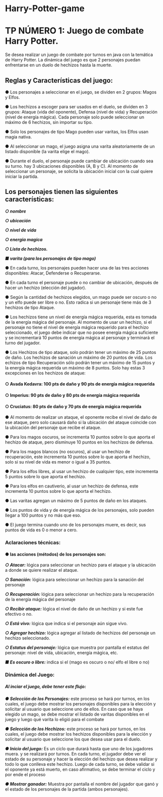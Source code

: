 # Harry-Potter-game
# TP NÚMERO 1: Juego de combate Harry Potter.
  Se desea realizar un juego de combate por turnos en java con la temática de Harry Potter. La dinámica del juego es que 2 personajes puedan enfrentarse en un duelo de hechizos hasta la muerte.
## Reglas y Características del juego:
● Los personajes a seleccionar en el juego, se dividen en 2 grupos: Magos y Elfos.

● Los hechizos a escoger para ser usados en el duelo, se dividen en 3 grupos: Ataque (vida del oponente), Defensa (nivel de vida) y Recuperación (nivel de energía mágica). Cada personaje solo puede seleccionar un máximo de 6 hechizos, sin importar su tipo.

● Solo los personajes de tipo Mago pueden usar varitas, los Elfos usan magia nativa.

● Al seleccionar un mago, el juego asigna una varita aleatoriamente de un listado disponible (la varita elige el mago).

● Durante el duelo, el personaje puede cambiar de ubicación cuando sea su turno. hay 3 ubicaciones disponibles (A, B y C). Al momento de seleccionar un personaje, se solicita la ubicación inicial con la cual quiere iniciar la partida.

## Los personajes tienen las siguientes características:

***○ nombre***

***○ ubicación***

***○ nivel de vida***

***○ energia magica***

***○ Lista de hechizos.***

***■ varita (para los personajes de tipo mago)***

● En cada turno, los personajes pueden hacer una de las tres acciones disponibles: Atacar, Defenderse o Recuperarse.

● En cada turno el personaje puede o no cambiar de ubicación, después de hacer un hechizo (elección del jugador).

● Según la cantidad de hechizos elegidos, un mago puede ser oscuro o no y un elfo puede ser libre o no. Esto radica si un personaje tiene más de 3 hechizos de tipo Ataque.

● Los hechizos tiene un nivel de energía mágica requerida, esta es tomada de la energía mágica del personaje. Al momento de usar un hechizo, si el personaje no tiene el nivel de energía mágica requerido para el hechizo seleccionado, el juego debe indicar que no posee energía mágica suficiente y se incrementará 10 puntos de energía mágica al personaje y terminará el turno del jugador.

● Los Hechizos de tipo ataque, solo podrán tener un máximo de 25 puntos de daño. Los hechizos de sanación un máximo de 20 puntos de vida. Los echizos de tipo Recuperación sólo podrán tener un máximo de 15 puntos y la energía mágica requerida un máximo de 8 puntos. Solo hay estas 3
excepciones en los hechizos de ataque: 
#### ○ Avada Kedavra: 100 pts de daño y 90 pts de energía mágica requerida
#### ○ Imperius: 90 pts de daño y 80 pts de energía mágica requerida
#### ○ Cruciatus: 80 pts de daño y 70 pts de energía mágica requerida

● Al momento de realizar un ataque, el oponente recibe el nivel de daño de ese ataque, pero solo causará daño si la ubicación del ataque coincide con la ubicación del personaje que recibe el ataque.

● Para los magos oscuros, se incrementa 10 puntos sobre lo que aporta el hechizo de ataque, pero disminuye 10 puntos en los hechizos de defensa.

● Para los magos blancos (no oscuros), al usar un hechizo de recuperación, este incrementa 10 puntos sobre lo que aporta el hechizo, solo si su nivel de vida es menor o igual a 35 puntos.

● Para los elfos libres, al usar un hechizo de cualquier tipo, este incrementa 5 puntos sobre lo que aporta el hechizo.

● Para los elfos en cautiverio, al usar un hechizo de defensa, este incrementa 10 puntos sobre lo que aporta el hechizo.

● Las varitas agregan un máximo de 5 puntos de daño en los ataques.

● Los puntos de vida y de energía mágica de los personajes, solo pueden llegar a 100 puntos y no más que eso.

● El juego termina cuando uno de los personajes muere, es decir, sus puntos de vida es 0 o menor a cero.

### Aclaraciones técnicas:

#### ● las acciones (métodos) de los personajes son:

***○ Atacar:*** lógica para seleccionar un hechizo para el ataque y la ubicación a donde se quiere realizar el ataque.

***○ Sanación:*** lógica para seleccionar un hechizo para la sanación del personaje

***○ Recuperación:*** lógica para seleccionar un hechizo para la recuperación de la energía mágica del personaje

***○ Recibir ataque:*** lógica el nivel de daño de un hechizo y si este fue efectivo o no.

***○ Está vivo:*** lógica que indica si el personaje aún sigue vivo.

***○ Agregar hechizo:*** lógica agregar al listado de hechizos del personaje un hechizo seleccionado.

***○ Estatus del personaje:*** lógica que muestra por pantalla el estatus del personaje: nivel de vida, ubicación, energía mágica, etc.

***■ Es oscuro o libre:*** indica si el (mago es oscuro o no/ elfo el libre o no)

### Dinámica del Juego:

##### Al inciar el juego, debe tener este flujo:

***● Selección de los Personajes:*** este proceso se hará por turnos, en los cuales, el juego debe mostrar los personajes disponibles para la elección y solicitar al usuario que seleccione uno de ellos. En caso que se haya elegido un mago, se debe mostrar el listado de varitas disponibles en el juego y luego qué varita lo eligió para el combate

***● Selección de los Hechizos:*** este proceso se hará por turnos, en los cuales, el juego debe mostrar los hechizos disponibles para la elección y solicitar al usuario que seleccione los que desea usar para el duelo.

***● Inicio del juego:*** Es un ciclo que durará hasta que uno de los jugadores muera. y se realizará por turnos. En cada turno, el jugador debe ver el estado de su personaje y hacer la elección del hechizo que desea realizar y todo lo que conlleva este hechizo. Luego de cada turno, se debe validar si el oponente ya está muerto, en caso afirmativo, se debe terminar el ciclo y por ende el proceso

***● Mostrar ganador:*** Muestra por pantalla el nombre del jugador que ganó y el estado de los personajes de la partida (ambos personajes).
